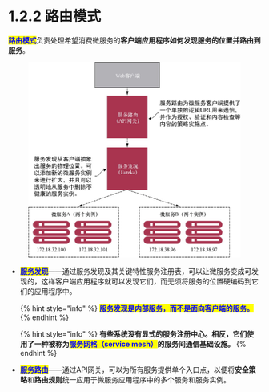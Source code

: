 # 1.2.2 路由模式

<mark style="color:blue;">**路由模式**</mark>负责处理希望消费微服务的**客户端应用程序如何发现服务的位置并路由到服务**。

<figure><img src="../../../../.gitbook/assets/image (3) (1) (1) (1) (1) (1).png" alt=""><figcaption></figcaption></figure>

*   <mark style="color:blue;">**服务发现**</mark>——通过服务发现及其关键特性服务注册表，可以让微服务变成可发现的，这样客户端应用程序就可以发现它们，而无须将服务的位置硬编码到它们的应用程序中。



    {% hint style="info" %}
    <mark style="color:blue;">**服务发现是内部服务，而不是面向客户端的服务。**</mark>
    {% endhint %}



    {% hint style="info" %}
    **有些系统没有显式的服务注册中心。相反，它们使用了一种被称为**<mark style="color:blue;">**服务网格（service mesh）**</mark>**的服务间通信基础设施。**
    {% endhint %}
* <mark style="color:blue;">**服务路由**</mark>——通过API网关，可以为所有服务提供单个入口点，以便将**安全策略**和**路由规则**统一应用于微服务应用程序中的多个服务和服务实例。

